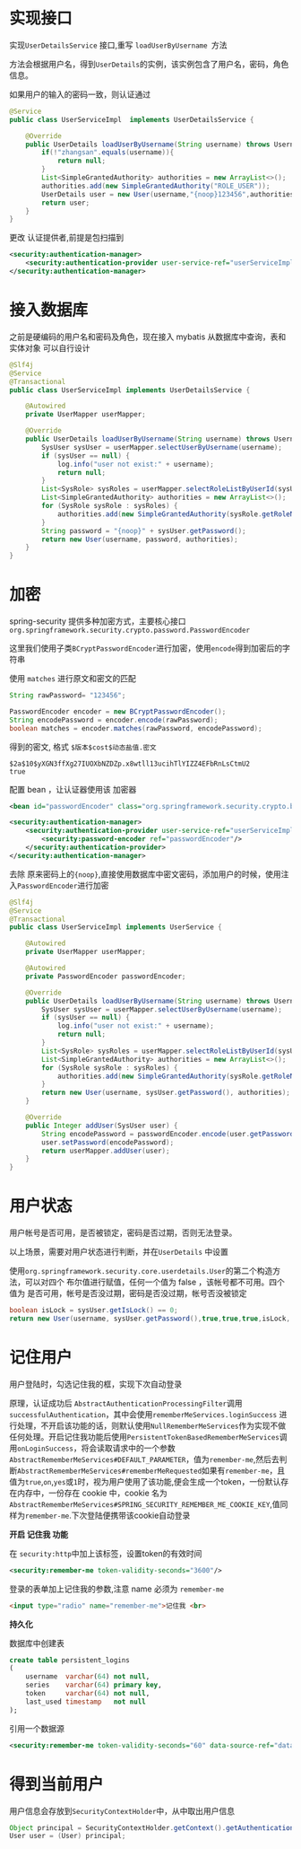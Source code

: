 # 实现接口

实现`UserDetailsService` 接口,重写 `loadUserByUsername `方法

方法会根据用户名，得到`UserDetails`的实例，该实例包含了用户名，密码，角色信息。

如果用户的输入的密码一致，则认证通过

```java
@Service
public class UserServiceImpl  implements UserDetailsService {

    @Override
    public UserDetails loadUserByUsername(String username) throws UsernameNotFoundException {
        if(!"zhangsan".equals(username)){
            return null;
        }
        List<SimpleGrantedAuthority> authorities = new ArrayList<>();
        authorities.add(new SimpleGrantedAuthority("ROLE_USER"));
        UserDetails user = new User(username,"{noop}123456",authorities);
        return user;
    }
}
```

更改 认证提供者,前提是包扫描到

```xml
<security:authentication-manager>
    <security:authentication-provider user-service-ref="userServiceImpl"/>
</security:authentication-manager>
```



# 接入数据库

之前是硬编码的用户名和密码及角色，现在接入 mybatis 从数据库中查询，表和实体对象 可以自行设计

```java
@Slf4j
@Service
@Transactional
public class UserServiceImpl implements UserDetailsService {

    @Autowired
    private UserMapper userMapper;

    @Override
    public UserDetails loadUserByUsername(String username) throws UsernameNotFoundException {
        SysUser sysUser = userMapper.selectUserByUsername(username);
        if (sysUser == null) {
            log.info("user not exist:" + username);
            return null;
        }
        List<SysRole> sysRoles = userMapper.selectRoleListByUserId(sysUser.getUserId());
        List<SimpleGrantedAuthority> authorities = new ArrayList<>();
        for (SysRole sysRole : sysRoles) {
            authorities.add(new SimpleGrantedAuthority(sysRole.getRoleName()));
        }
        String password = "{noop}" + sysUser.getPassword();
        return new User(username, password, authorities);
    }
}
```

# 加密

spring-security 提供多种加密方式，主要核心接口 `org.springframework.security.crypto.password.PasswordEncoder`

这里我们使用子类`BCryptPasswordEncoder`进行加密，使用`encode`得到加密后的字符串

使用 `matches` 进行原文和密文的匹配

```java
String rawPassword= "123456";

PasswordEncoder encoder = new BCryptPasswordEncoder();
String encodePassword = encoder.encode(rawPassword);
boolean matches = encoder.matches(rawPassword, encodePassword);
```

得到的密文,  格式 `$版本$cost$动态盐值.密文`

```
$2a$10$yXGN3ffXg27IUOXbNZDZp.x8wtll13ucihTlYIZZ4EFbRnLsCtmU2
true
```

配置 bean ，让认证器使用该 加密器

```xml
<bean id="passwordEncoder" class="org.springframework.security.crypto.bcrypt.BCryptPasswordEncoder"/>

<security:authentication-manager>
    <security:authentication-provider user-service-ref="userServiceImpl">
        <security:password-encoder ref="passwordEncoder"/>
    </security:authentication-provider>
</security:authentication-manager>
```

去除 原来密码上的`{noop}`,直接使用数据库中密文密码，添加用户的时候，使用注入`PasswordEncoder`进行加密

```java
@Slf4j
@Service
@Transactional
public class UserServiceImpl implements UserService {

    @Autowired
    private UserMapper userMapper;

    @Autowired
    private PasswordEncoder passwordEncoder;

    @Override
    public UserDetails loadUserByUsername(String username) throws UsernameNotFoundException {
        SysUser sysUser = userMapper.selectUserByUsername(username);
        if (sysUser == null) {
            log.info("user not exist:" + username);
            return null;
        }
        List<SysRole> sysRoles = userMapper.selectRoleListByUserId(sysUser.getUserId());
        List<SimpleGrantedAuthority> authorities = new ArrayList<>();
        for (SysRole sysRole : sysRoles) {
            authorities.add(new SimpleGrantedAuthority(sysRole.getRoleName()));
        }
        return new User(username, sysUser.getPassword(), authorities);
    }

    @Override
    public Integer addUser(SysUser user) {
        String encodePassword = passwordEncoder.encode(user.getPassword());
        user.setPassword(encodePassword);
        return userMapper.addUser(user);
    }
}
```

# 用户状态

用户帐号是否可用，是否被锁定，密码是否过期，否则无法登录。

以上场景，需要对用户状态进行判断，并在`UserDetails` 中设置

使用`org.springframework.security.core.userdetails.User`的第二个构造方法，可以对四个 布尔值进行赋值，任何一个值为 false ，该帐号都不可用。四个值为 是否可用，帐号是否没过期，密码是否没过期，帐号否没被锁定

```java
boolean isLock = sysUser.getIsLock() == 0;
return new User(username, sysUser.getPassword(),true,true,true,isLock, authorities);
```



# 记住用户

用户登陆时，勾选记住我的框，实现下次自动登录

原理，认证成功后 `AbstractAuthenticationProcessingFilter`调用`successfulAuthentication`，其中会使用`rememberMeServices.loginSuccess` 进行处理，不开启该功能的话，则默认使用`NullRememberMeServices`作为实现不做任何处理。开启记住我功能后使用`PersistentTokenBasedRememberMeServices`调用`onLoginSuccess`，将会读取请求中的一个参数`AbstractRememberMeServices#DEFAULT_PARAMETER`，值为`remember-me`,然后去判断`AbstractRememberMeServices#rememberMeRequested`如果有`remember-me`，且值为`true`,`on`,`yes`或`1`时，视为用户使用了该功能,便会生成一个token，一份默认存在内存中，一份存在 cookie 中，cookie 名为`AbstractRememberMeServices#SPRING_SECURITY_REMEMBER_ME_COOKIE_KEY`,值同样为`remember-me`.下次登陆便携带该cookie自动登录

**开启 记住我 功能**

在 `security:http`中加上该标签，设置token的有效时间

```xml
<security:remember-me token-validity-seconds="3600"/>
```

登录的表单加上记住我的参数,注意 name 必须为 `remember-me`

```html
<input type="radio" name="remember-me">记住我 <br>
```

**持久化**

数据库中创建表

```sql
create table persistent_logins
(
    username  varchar(64) not null,
    series    varchar(64) primary key,
    token     varchar(64) not null,
    last_used timestamp   not null
);
```

引用一个数据源

```xml
<security:remember-me token-validity-seconds="60" data-source-ref="dataSource" />
```

# 得到当前用户

用户信息会存放到`SecurityContextHolder`中，从中取出用户信息

```java
Object principal = SecurityContextHolder.getContext().getAuthentication().getPrincipal();
User user = (User) principal;
```



